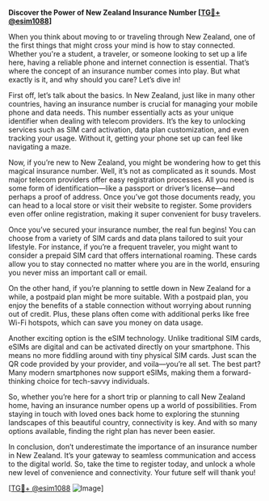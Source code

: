 **Discover the Power of New Zealand Insurance Number [[TG💪+ @esim1088](https://t.me/s/esim1088)]**

When you think about moving to or traveling through New Zealand, one of the first things that might cross your mind is how to stay connected. Whether you're a student, a traveler, or someone looking to set up a life here, having a reliable phone and internet connection is essential. That’s where the concept of an insurance number comes into play. But what exactly is it, and why should you care? Let’s dive in!

First off, let’s talk about the basics. In New Zealand, just like in many other countries, having an insurance number is crucial for managing your mobile phone and data needs. This number essentially acts as your unique identifier when dealing with telecom providers. It’s the key to unlocking services such as SIM card activation, data plan customization, and even tracking your usage. Without it, getting your phone set up can feel like navigating a maze.

Now, if you’re new to New Zealand, you might be wondering how to get this magical insurance number. Well, it’s not as complicated as it sounds. Most major telecom providers offer easy registration processes. All you need is some form of identification—like a passport or driver’s license—and perhaps a proof of address. Once you’ve got those documents ready, you can head to a local store or visit their website to register. Some providers even offer online registration, making it super convenient for busy travelers.

Once you’ve secured your insurance number, the real fun begins! You can choose from a variety of SIM cards and data plans tailored to suit your lifestyle. For instance, if you’re a frequent traveler, you might want to consider a prepaid SIM card that offers international roaming. These cards allow you to stay connected no matter where you are in the world, ensuring you never miss an important call or email.

On the other hand, if you’re planning to settle down in New Zealand for a while, a postpaid plan might be more suitable. With a postpaid plan, you enjoy the benefits of a stable connection without worrying about running out of credit. Plus, these plans often come with additional perks like free Wi-Fi hotspots, which can save you money on data usage.

Another exciting option is the eSIM technology. Unlike traditional SIM cards, eSIMs are digital and can be activated directly on your smartphone. This means no more fiddling around with tiny physical SIM cards. Just scan the QR code provided by your provider, and voila—you’re all set. The best part? Many modern smartphones now support eSIMs, making them a forward-thinking choice for tech-savvy individuals.

So, whether you’re here for a short trip or planning to call New Zealand home, having an insurance number opens up a world of possibilities. From staying in touch with loved ones back home to exploring the stunning landscapes of this beautiful country, connectivity is key. And with so many options available, finding the right plan has never been easier.

In conclusion, don’t underestimate the importance of an insurance number in New Zealand. It’s your gateway to seamless communication and access to the digital world. So, take the time to register today, and unlock a whole new level of convenience and connectivity. Your future self will thank you!

[[TG💪+ @esim1088](https://t.me/s/esim1088) ![Image](https://i.postimg.cc/Y0z9fWf4/image.png)]